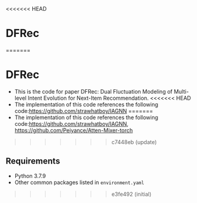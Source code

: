 <<<<<<< HEAD
# DFRec
=======
# DFRec

- This is the code for paper DFRec: Dual Fluctuation Modeling of Multi-level Intent Evolution for Next-Item Recommendation.
<<<<<<< HEAD
- The implementation of this code references the following code:https://github.com/strawhatboy/IAGNN
=======
- The implementation of this code references the following code:https://github.com/strawhatboy/IAGNN, https://github.com/Peiyance/Atten-Mixer-torch
>>>>>>> c7448eb (update)


## Requirements
- Python 3.7.9
- Other common packages listed in `environment.yaml`  



>>>>>>> e3fe492 (initial)
